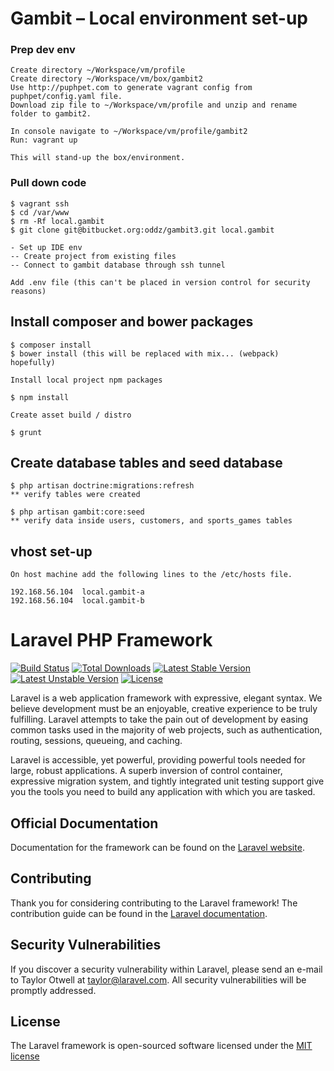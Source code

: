 # Gambit – Local environment set-up

### Prep dev env

    Create directory ~/Workspace/vm/profile
    Create directory ~/Workspace/vm/box/gambit2
    Use http://puphpet.com to generate vagrant config from puphpet/config.yaml file.
    Download zip file to ~/Workspace/vm/profile and unzip and rename folder to gambit2.

    In console navigate to ~/Workspace/vm/profile/gambit2
    Run: vagrant up

    This will stand-up the box/environment.

### Pull down code

    $ vagrant ssh
    $ cd /var/www
    $ rm -Rf local.gambit
    $ git clone git@bitbucket.org:oddz/gambit3.git local.gambit

    - Set up IDE env
    -- Create project from existing files
    -- Connect to gambit database through ssh tunnel

    Add .env file (this can't be placed in version control for security reasons)

## Install composer and bower packages

    $ composer install
    $ bower install (this will be replaced with mix... (webpack) hopefully)

    Install local project npm packages

    $ npm install

    Create asset build / distro

    $ grunt

## Create database tables and seed database

    $ php artisan doctrine:migrations:refresh
    ** verify tables were created

    $ php artisan gambit:core:seed
    ** verify data inside users, customers, and sports_games tables

## vhost set-up

    On host machine add the following lines to the /etc/hosts file.

    192.168.56.104  local.gambit-a
    192.168.56.104  local.gambit-b

# Laravel PHP Framework

[![Build Status](https://travis-ci.org/laravel/framework.svg)](https://travis-ci.org/laravel/framework)
[![Total Downloads](https://poser.pugx.org/laravel/framework/d/total.svg)](https://packagist.org/packages/laravel/framework)
[![Latest Stable Version](https://poser.pugx.org/laravel/framework/v/stable.svg)](https://packagist.org/packages/laravel/framework)
[![Latest Unstable Version](https://poser.pugx.org/laravel/framework/v/unstable.svg)](https://packagist.org/packages/laravel/framework)
[![License](https://poser.pugx.org/laravel/framework/license.svg)](https://packagist.org/packages/laravel/framework)

Laravel is a web application framework with expressive, elegant syntax. We believe development must be an enjoyable, creative experience to be truly fulfilling. Laravel attempts to take the pain out of development by easing common tasks used in the majority of web projects, such as authentication, routing, sessions, queueing, and caching.

Laravel is accessible, yet powerful, providing powerful tools needed for large, robust applications. A superb inversion of control container, expressive migration system, and tightly integrated unit testing support give you the tools you need to build any application with which you are tasked.

## Official Documentation

Documentation for the framework can be found on the [Laravel website](http://laravel.com/docs).

## Contributing

Thank you for considering contributing to the Laravel framework! The contribution guide can be found in the [Laravel documentation](http://laravel.com/docs/contributions).

## Security Vulnerabilities

If you discover a security vulnerability within Laravel, please send an e-mail to Taylor Otwell at taylor@laravel.com. All security vulnerabilities will be promptly addressed.

## License

The Laravel framework is open-sourced software licensed under the [MIT license](http://opensource.org/licenses/MIT)
